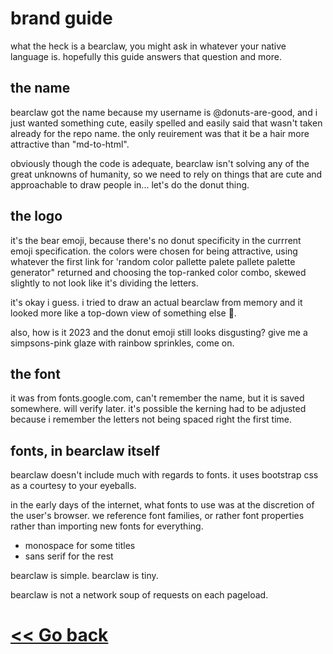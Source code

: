 # brand guide

what the heck is a bearclaw, you might ask in whatever your native language is. hopefully this guide answers that question and more.

## the name

bearclaw got the name because my username is @donuts-are-good, and i just wanted something cute, easily spelled and easily said that wasn't taken already for the repo name. the only reuirement was that it be a hair more attractive than "md-to-html".

obviously though the code is adequate, bearclaw isn't solving any of the great unknowns of humanity, so we need to rely on things that are cute and approachable to draw people in... let's do the donut thing.


## the logo

it's the bear emoji, because there's no donut specificity in the currrent emoji specification. the colors were chosen for being attractive, using whatever the first link for 'random color pallette palete pallete palette generator" returned and choosing the top-ranked color combo, skewed slightly to not look like it's dividing the letters.

it's okay i guess. i tried to draw an actual bearclaw from memory and it looked more like a top-down view of something else 💩.

also, how is it 2023 and the donut emoji still looks disgusting? give me a simpsons-pink glaze with rainbow sprinkles, come on.

## the font

it was from fonts.google.com, can't remember the name, but it is saved somewhere. will verify later. it's possible the kerning had to be adjusted because i remember the letters not being spaced right the first time.

## fonts, in bearclaw itself

bearclaw doesn't include much with regards to fonts. it uses bootstrap css as a courtesy to your eyeballs. 

in the early days of the internet, what fonts to use was at the discretion of the user's browser. we reference font families, or rather font properties rather than importing new fonts for everything. 

- monospace for some titles
- sans serif for the rest

bearclaw is simple.
bearclaw is tiny.

bearclaw is not a network soup of requests on each pageload.

# [<< Go back](https://github.com/donuts-are-good/bearclaw/blob/master/markdown/README.md)